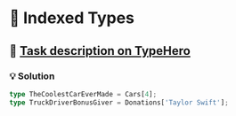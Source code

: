 # 📝 Indexed Types

## 🔗 [Task description on TypeHero](https://typehero.dev/challenge/indexed-types)

### 💡 Solution

```typescript
type TheCoolestCarEverMade = Cars[4];
type TruckDriverBonusGiver = Donations['Taylor Swift'];
```
